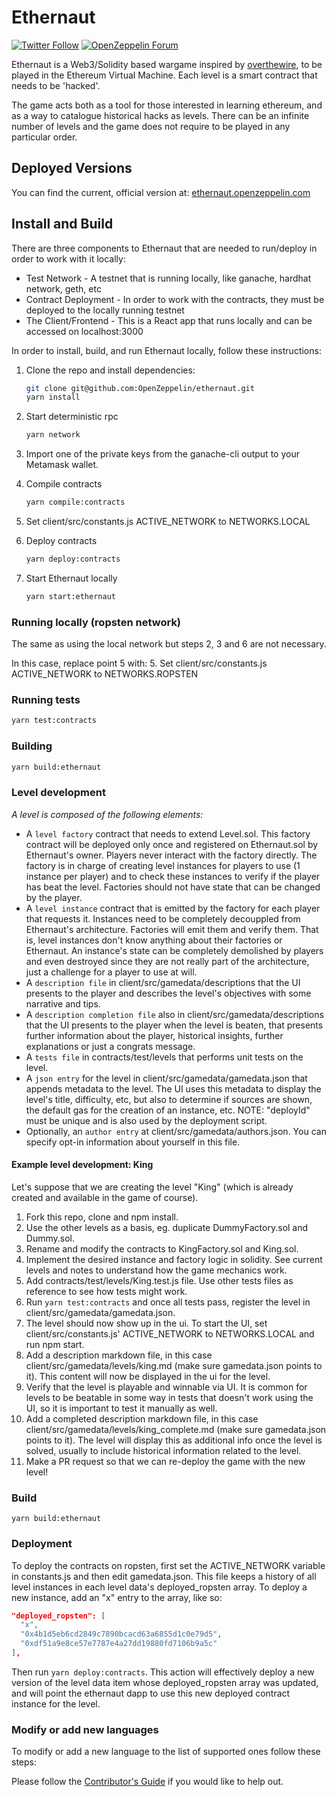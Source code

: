 # Ethernaut
 
[![Twitter Follow](https://img.shields.io/twitter/follow/OpenZeppelin?style=plastic&logo=twitter)](https://twitter.com/OpenZeppelin)
[![OpenZeppelin Forum](https://img.shields.io/badge/Ethernaut%20Forum%20-discuss-blue?style=plastic&logo=discourse)](https://forum.openzeppelin.com/tag/ethernaut)

Ethernaut is a Web3/Solidity based wargame inspired by [overthewire](https://overthewire.org), to be played in the Ethereum Virtual Machine. Each level is a smart contract that needs to be 'hacked'.

The game acts both as a tool for those interested in learning ethereum, and as a way to catalogue historical hacks as levels. There can be an infinite number of levels and the game does not require to be played in any particular order.

## Deployed Versions

You can find the current, official version at: [ethernaut.openzeppelin.com](https://ethernaut.openzeppelin.com)

## Install and Build

There are three components to Ethernaut that are needed to run/deploy in order to work with it locally:

- Test Network - A testnet that is running locally, like ganache, hardhat network, geth, etc
- Contract Deployment - In order to work with the contracts, they must be deployed to the locally running testnet
- The Client/Frontend - This is a React app that runs locally and can be accessed on localhost:3000

In order to install, build, and run Ethernaut locally, follow these instructions:

1. Clone the repo and install dependencies:

    ```bash
    git clone git@github.com:OpenZeppelin/ethernaut.git
    yarn install
    ```

2. Start deterministic rpc

    ```bash
    yarn network
    ```

3. Import one of the private keys from the ganache-cli output to your Metamask wallet.
4. Compile contracts

    ```bash
    yarn compile:contracts
    ```

5. Set client/src/constants.js ACTIVE_NETWORK to NETWORKS.LOCAL
6. Deploy contracts

    ```bash
    yarn deploy:contracts
    ```

7. Start Ethernaut locally

    ```bash
    yarn start:ethernaut
    ```

### Running locally (ropsten network)

The same as using the local network but steps 2, 3 and 6 are not necessary.

In this case, replace point 5 with:
5. Set client/src/constants.js ACTIVE_NETWORK to NETWORKS.ROPSTEN

### Running tests

```bash
yarn test:contracts
```

### Building

```bash
yarn build:ethernaut
```

### Level development

*A level is composed of the following elements:*

* A `level factory` contract that needs to extend Level.sol. This factory contract will be deployed only once and registered on Ethernaut.sol by Ethernaut's owner. Players never interact with the factory directly. The factory is in charge of creating level instances for players to use (1 instance per player) and to check these instances to verify if the player has beat the level. Factories should not have state that can be changed by the player.
* A `level instance` contract that is emitted by the factory for each player that requests it. Instances need to be completely decouppled from Ethernaut's architecture. Factories will emit them and verify them. That is, level instances don't know anything about their factories or Ethernaut. An instance's state can be completely demolished by players and even destroyed since they are not really part of the architecture, just a challenge for a player to use at will.
* A `description file` in client/src/gamedata/descriptions that the UI presents to the player and describes the level's objectives with some narrative and tips.
* A `description completion file` also in client/src/gamedata/descriptions that the UI presents to the player when the level is beaten, that presents further information about the player, historical insights, further explanations or just a congrats message.
* A `tests file` in contracts/test/levels that performs unit tests on the level.
* A `json entry` for the level in client/src/gamedata/gamedata.json that appends metadata to the level. The UI uses this metadata to display the level's title, difficulty, etc, but also to determine if sources are shown, the default gas for the creation of an instance, etc. NOTE: "deployId" must be unique and is also used by the deployment script.
* Optionally, an `author entry` at client/src/gamedata/authors.json. You can specify opt-in information about yourself in this file.

#### Example level development: King

Let's suppose that we are creating the level "King" (which is already created and available in the game of course).

1. Fork this repo, clone and npm install.
2. Use the other levels as a basis, eg. duplicate DummyFactory.sol and Dummy.sol.
3. Rename and modify the contracts to KingFactory.sol and King.sol.
4. Implement the desired instance and factory logic in solidity. See current levels and notes to understand how the game mechanics work.
5. Add contracts/test/levels/King.test.js file. Use other tests files as reference to see how tests might work.
6. Run `yarn test:contracts` and once all tests pass, register the level in client/src/gamedata/gamedata.json.
7. The level should now show up in the ui. To start the UI, set client/src/constants.js' ACTIVE_NETWORK to NETWORKS.LOCAL and run npm start.
8. Add a description markdown file, in this case client/src/gamedata/levels/king.md (make sure gamedata.json points to it). This content will now be displayed in the ui for the level.
9. Verify that the level is playable and winnable via UI. It is common for levels to be beatable in some way in tests that doesn't work using the UI, so it is important to test it manually as well.
10. Add a completed description markdown file, in this case client/src/gamedata/levels/king_complete.md (make sure gamedata.json points to it). The level will display this as additional info once the level is solved, usually to include historical information related to the level.
11. Make a PR request so that we can re-deploy the game with the new level!

### Build

 ```
 yarn build:ethernaut
 ```

### Deployment

To deploy the contracts on ropsten, first set the ACTIVE_NETWORK variable in constants.js and then edit gamedata.json. This file keeps a history of all level instances in each level data's deployed_ropsten array. To deploy a new instance, add an "x" entry to the array, like so:

```json
"deployed_ropsten": [
  "x",
  "0x4b1d5eb6cd2849c7890bcacd63a6855d1c0e79d5",
  "0xdf51a9e8ce57e7787e4a27dd19880fd7106b9a5c"
],
```

Then run `yarn deploy:contracts`. This action will effectively deploy a new version of the level data item whose deployed_ropsten array was updated, and will point the ethernaut dapp to use this new deployed contract instance for the level.

### Modify or add new languages
 
To modify or add a new language to the list of supported ones follow these steps:

Please follow the [Contributor's Guide](./CONTRIBUTING.md) if you would like to help out.
